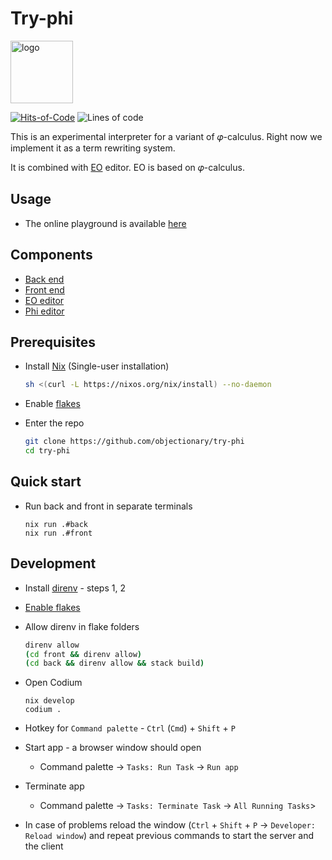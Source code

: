 # Try-phi

<img alt="logo" src="https://www.objectionary.com/cactus.svg" height="100px" />

[![Hits-of-Code](https://hitsofcode.com/github/objectionary/try-phi?branch=main)](https://hitsofcode.com/view/github/objectionary/try-phi?branch=main)
![Lines of code](https://img.shields.io/tokei/lines/github/objectionary/try-phi?style=flat-square)

This is an experimental interpreter for a variant of 𝜑-calculus.
Right now we implement it as a term rewriting system.

It is combined with [EO](https://github.com/objectionary/eo) editor. EO is based on 𝜑-calculus.

## Usage

- The online playground is available [here](https://www.objectionary.com/try-phi/?editor=phi&snippet=%5B%0A%20%20a%20-%3E%203%2C%0A%20%20b%20-%3E%20%5E0.a%0A%5D.b)

## Components

- [Back end](./back/)
- [Front end](./front/)
- [EO editor](https://github.com/br4ch1st0chr0n3/eo-editor)
- [Phi editor](https://github.com/br4ch1st0chr0n3/phi-editor)

## Prerequisites

- Install [Nix](https://nixos.org/download.html) (Single-user installation)

  ```sh
  sh <(curl -L https://nixos.org/nix/install) --no-daemon
  ```

- Enable [flakes](https://nixos.wiki/wiki/Flakes#Permanent)

- Enter the repo

  ```sh
  git clone https://github.com/objectionary/try-phi
  cd try-phi
  ```

## Quick start

- Run back and front in separate terminals

  ```console
  nix run .#back
  nix run .#front
  ```

## Development

- Install [direnv](https://nix.dev/tutorials/declarative-and-reproducible-developer-environments#direnv-automatically-activating-the-environment-on-directory-change) - steps 1, 2

- [Enable flakes](https://nixos.wiki/wiki/Flakes#Enable_flakes)

- Allow direnv in flake folders

  ```sh
  direnv allow
  (cd front && direnv allow)
  (cd back && direnv allow && stack build)
  ```

- Open Codium

  ```console
  nix develop
  codium .
  ```

- Hotkey for `Command palette` - `Ctrl` (`Cmd`) + `Shift` + `P`

- Start app - a browser window should open
  - Command palette -> `Tasks: Run Task` -> `Run app`

- Terminate app
  - Command palette -> `Tasks: Terminate Task` -> `All Running Tasks`>

- In case of problems reload the window (`Ctrl` + `Shift` + `P` -> `Developer: Reload window`) and repeat previous commands to start the server and the client

